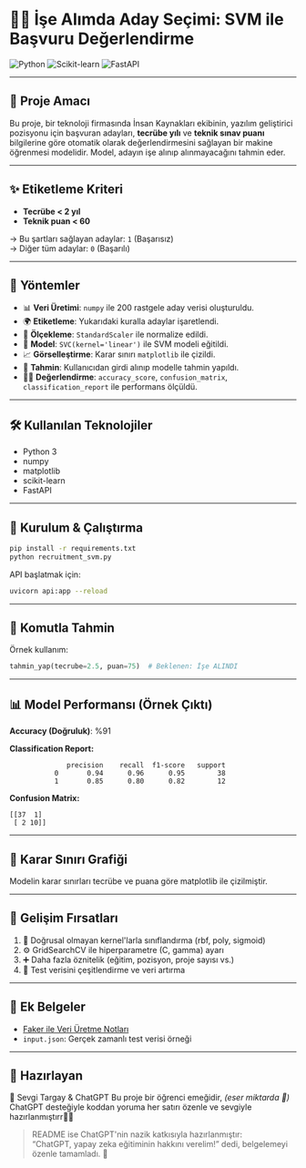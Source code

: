 # 👩‍💻 İşe Alımda Aday Seçimi: SVM ile Başvuru Değerlendirme

![Python](https://img.shields.io/badge/Python-3.8+-blue.svg)
![Scikit-learn](https://img.shields.io/badge/scikit--learn-1.3.0-orange.svg)
![FastAPI](https://img.shields.io/badge/FastAPI-0.103.1-green.svg)

---

## 🌟 Proje Amacı

Bu proje, bir teknoloji firmasında İnsan Kaynakları ekibinin, yazılım geliştirici pozisyonu için başvuran adayları, **tecrübe yılı** ve **teknik sınav puanı** bilgilerine göre otomatik olarak değerlendirmesini sağlayan bir makine öğrenmesi modelidir. Model, adayın işe alınıp alınmayacağını tahmin eder.

---

## ✨ Etiketleme Kriteri

- **Tecrübe < 2 yıl**  
- **Teknik puan < 60**  

→ Bu şartları sağlayan adaylar: `1` (Başarısız)  
→ Diğer tüm adaylar: `0` (Başarılı)

---

## 🧪 Yöntemler

- 📊 **Veri Üretimi**: `numpy` ile 200 rastgele aday verisi oluşturuldu.
- 🌍 **Etiketleme**: Yukarıdaki kuralla adaylar işaretlendi.
- 🚮 **Ölçekleme**: `StandardScaler` ile normalize edildi.
- 🧠 **Model**: `SVC(kernel='linear')` ile SVM modeli eğitildi.
- 📈 **Görselleştirme**: Karar sınırı `matplotlib` ile çizildi.
- 💬 **Tahmin**: Kullanıcıdan girdi alınıp modelle tahmin yapıldı.
- 🏋️‍♂️ **Değerlendirme**: `accuracy_score`, `confusion_matrix`, `classification_report` ile performans ölçüldü.

---

## 🛠️ Kullanılan Teknolojiler

- Python 3
- numpy
- matplotlib
- scikit-learn
- FastAPI

---

## 🔎 Kurulum & Çalıştırma

```bash
pip install -r requirements.txt
python recruitment_svm.py
```

API başlatmak için:
```bash
uvicorn api:app --reload
```

---

## 📝 Komutla Tahmin

Örnek kullanım:
```python
tahmin_yap(tecrube=2.5, puan=75)  # Beklenen: İşe ALINDI
```

---

## 📊 Model Performansı (Örnek Çıktı)

**Accuracy (Doğruluk)**: %91

**Classification Report:**
```
              precision    recall  f1-score   support
           0       0.94      0.96      0.95        38
           1       0.85      0.80      0.82        12
```

**Confusion Matrix:**
```
[[37  1]
 [ 2 10]]
```

---

## 📸 Karar Sınırı Grafiği

Modelin karar sınırları tecrübe ve puana göre matplotlib ile çizilmiştir.

---

## 🚀 Gelişim Fırsatları

1. 📌 Doğrusal olmayan kernel'larla sınıflandırma (rbf, poly, sigmoid)
2. ⚙️ GridSearchCV ile hiperparametre (C, gamma) ayarı
3. ➕ Daha fazla öznitelik (eğitim, pozisyon, proje sayısı vs.)
4. 🧪 Test verisini çeşitlendirme ve veri artırma

---

## 🔗 Ek Belgeler

- [Faker ile Veri Üretme Notları](Faker_Arastirma.md)
- `input.json`: Gerçek zamanlı test verisi örneği

---

## 👤 Hazırlayan

💖 Sevgi Targay & ChatGPT
Bu proje bir öğrenci emeğidir, *(eser miktarda 🙂)* ChatGPT desteğiyle koddan yoruma her satırı özenle ve sevgiyle hazırlanmıştırr💖🤖

> README ise ChatGPT'nin nazik katkısıyla hazırlanmıştır:  
> “ChatGPT, yapay zeka eğitiminin hakkını verelim!” dedi, belgelemeyi özenle tamamladı. 🤖

